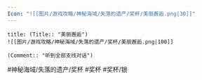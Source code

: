 ```yaml
---
Icon: "![[图片/游戏攻略/神秘海域/失落的遗产/奖杯/美丽邂逅.png|30]]"
---
```

```ad-common-silver-trophy
title: (Title:: "美丽邂逅")
![[图片/游戏攻略/神秘海域/失落的遗产/奖杯/美丽邂逅.png|100]]

(Comment:: "听到全部支线对话")
```

#神秘海域/失落的遗产/奖杯 #奖杯 #奖杯/银
